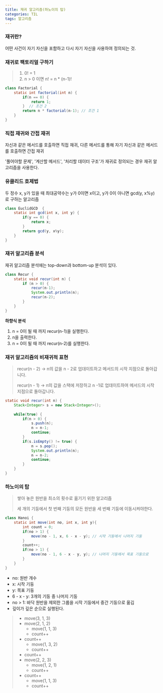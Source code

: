 ```yaml
---
title: 재귀 알고리즘(하노이의 탑)
categories: TIL
tags: 알고리즘
---
```


### 재귀란?

어떤 사건이 자기 자신을 포함하고 다시 자기 자신을 사용하여 정의되는 것.



### 재귀로 팩토리얼 구하기

> 1. 0! = 1
> 2. n > 0 이면 n! = n * (n-1)!

```java
class Factorial {
    static int factorial(int n) {
        if(n == 0) {
            return 1;
        }  // 조건 2
        return n * factorial(n-1); // 조건 1
    }
}
```



### 직접 재귀와 간접 재귀

자신과 같은 메서드를 호출하면 직접 재귀, 다른 메서드를 통해 자기 자신과 같은 메서드를 호출하면 간접 재귀

'풀어야할 문제', '계산할 메서드', '처리할 데이터 구조'가 재귀로 정의되는 경우 재귀 알고리즘을 사용한다.



### 유클리드 호제법

두 정수 x, y가 있을 때 최대공약수는  y가 0이면 x이고, y가 0이 아니면 gcd(y, x%y)로 구하는 알고리즘

```java
class EuclidGCD  {
    static int gcd(int x, int y) {
        if(y == 0) {
            return x;
        }
        return gcd(y, x%y);
    }
}
```



### 재귀 알고리즘 분석

재귀 알고리즘 분석에는 top-down과 bottom-up 분석이 있다.

```java
class Recur {
    static void recur(int n) {
        if (n > 0) {
            recur(n-1);
            System.out.println(n);
            recur(n-2);
        }
    } 
}
```

**하향식 분석**

1. n = 0이 될 때 까지 recur(n-1)을 실행한다.
2. n을 출력한다.
3. n = 0이 될 때 까지 recur(n-2)를 실행한다.



### 재귀 알고리즘의 비재귀적 표현

> recur(n - 2) -> n의 값을 n - 2로 업데이트하고 메서드의 시작 지점으로 돌아갑니다.
>
> recur(n - 1) -> n의 값을 스택에 저장하고 n -1로 업데이트하여 메서드의 시작 지점으로 돌아갑니다.

``` java
static void recur(int n) {
    Stack<Integer> s = new Stack<Integer>();
    
    while(true) {
        if(n > 0) {
            s.push(n);
            n = n-1;
            continue;
        }
        if(s.isEmpty() != true) {
            n = s.pop();
            System.out.println(n);
            n = n-2;
            continue;
        }
    }
}
```



### 하노이의 탑

> 쌓아 놓은 원반을 최소의 횟수로 옮기기 위한 알고리즘
>
> 세 개의 기둥에서 첫 번째 기둥의 모든 원반을 세 번째 기둥에 이동시켜야한다.

```java
class Hanoi {
    static int move(int no, int x, int y){
        int count = 0;
	    if(no > 1) {
    	    move(no - 1, x, 6 - x - y); // 시작 기둥에서 나머지 기둥
	    }
        count++;
        if(no > 1) {
            move(no - 1, 6 - x - y, y); // 나머지 기둥에서 목표 기둥으로
        }
    }
}
```

* no: 원반 개수
* x: 시작 기둥
* y: 목표 기둥
* 6 - x - y: 3개의 기둥 중 나머지 기둥
* no > 1: 바닥 원반을 제외한 그룹을 시작 기둥에서 중간 기둥으로 옮김
* 깊이가 깊은 순으로 실행된다.

>* move(3, 1, 3)
>  * move(2, 1, 2)
>    * move(1, 1, 3)
>    * count++
>  * count++
>    * move(1, 3, 2)
>    * count++
>* count++
>  * move(2, 2, 3)
>    * move(1, 2, 1)
>    * count++
>  * count++
>    * move(1, 1, 3)
>    * count++
>
>